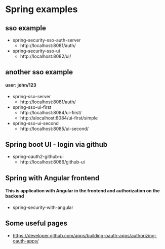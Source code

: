 # Spring examples

## sso example
- spring-security-sso-auth-server
    - http://localhost:8081/auth/
- spring-security-sso-ui
    - http://localhost:8082/ui/

## another sso example
#### user: john/123
- spring-sso-server
    - http://localhost:8081/auth/
- spring-sso-ui-first
    - http://localhost:8084/ui-first/
	- http://alocalhost:8084/ui-first/simple
- spring-sso-ui-second
    - http://localhost:8085/ui-second/
## Spring boot UI - login via github
- spring-oauth2-github-ui
	- http://localhost:8086/github-ui
## Spring with Angular frontend
#### This is application with Angular in the frontend and authorization on the backend
- spring-security-with-angular
	
## Some useful pages
- https://developer.github.com/apps/building-oauth-apps/authorizing-oauth-apps/	